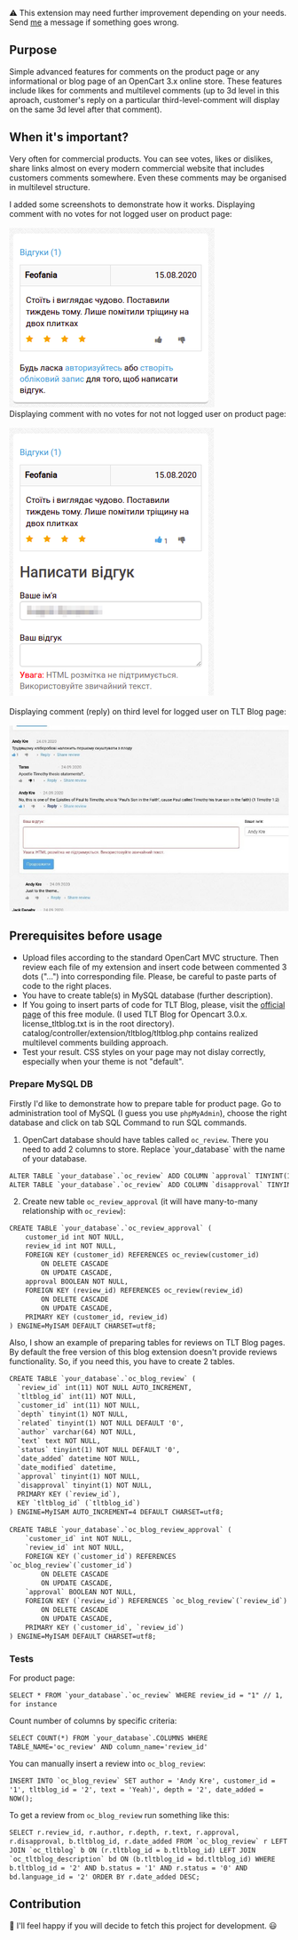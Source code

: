 :warning: This extension may need further improvement depending on your needs. Send [me](mailto:mail2andyk@gmail.com) a message if something goes wrong.

## Purpose
Simple advanced features for comments on the product page or any informational or blog page of an OpenCart 3.x online store. These features include likes for comments and multilevel comments (up to 3d level in this aproach, customer's reply on a particular third-level-comment will display on the same 3d level after that comment).

## When it's important?
Very often for commercial products. You can see votes, likes or dislikes, share links almost on every modern commercial website that includes customers comments somewhere. Even these comments may be organised in multilevel structure.

I added some screenshots to demonstrate how it works.
Displaying comment with no votes for not logged user on product page:<br/><br/>
<img src="https://github.com/AndrewKreshchenko/Comments-and-votes-OpenCart-3/blob/master/docs/comment-product-not-logged.png"><br/>
Displaying comment with no votes for not not logged user on product page:<br/><br/>
<img src="https://github.com/AndrewKreshchenko/Comments-and-votes-OpenCart-3/blob/master/docs/comment-product-logged-msg.png"><br/>
<br/>
Displaying comment (reply) on third level for logged user on TLT Blog page:<br/><br/>
![Displaying comment on the third level for logged user on TLT Blog page](https://github.com/AndrewKreshchenko/Comments-and-votes-OpenCart-3/blob/master/docs/3d-hierarchy-comment-blog-page-logged.jpg.jpg)

## Prerequisites before usage
* Upload files according to the standard OpenCart MVC structure. Then review each file of my extension and insert code between commented 3 dots ("...") into corresponding file. Please, be careful to paste parts of code to the right places.
* You have to create table(s) in MySQL database (further description).
* If You going to insert parts of code for TLT Blog, please, visit the [official page](https://www.opencart.com/index.php?route=marketplace/extension/info&extension_id=24602) of this free module. (I used TLT Blog for Opencart 3.0.x. license_tltblog.txt is in the root directory). catalog/controller/extension/tltblog/tltblog.php contains realized multilevel comments building approach.
* Test your result. CSS styles on your page may not dislay correctly, especially when your theme is not "default".

### Prepare MySQL DB
Firstly I'd like to demonstrate how to prepare table for product page. Go to administration tool of MySQL (I guess you use `phpMyAdmin`), choose the right database and click on tab SQL Command to run SQL commands.
1) OpenCart database should have tables called `oc_review`. There you need to add 2 columns to store. Replace \`your_database\` with the name of your database.

```
ALTER TABLE `your_database`.`oc_review` ADD COLUMN `approval` TINYINT(1) NOT NULL
ALTER TABLE `your_database`.`oc_review` ADD COLUMN `disapproval` TINYINT(1) NOT NULL
```
2) Create new table `oc_review_approval` (it will have many-to-many relationship with `oc_review`):
```
CREATE TABLE `your_database`.`oc_review_approval` (
    customer_id int NOT NULL,
    review_id int NOT NULL,
    FOREIGN KEY (customer_id) REFERENCES oc_review(customer_id)
        ON DELETE CASCADE
        ON UPDATE CASCADE,
    approval BOOLEAN NOT NULL,
    FOREIGN KEY (review_id) REFERENCES oc_review(review_id)
        ON DELETE CASCADE
        ON UPDATE CASCADE,
    PRIMARY KEY (customer_id, review_id)
) ENGINE=MyISAM DEFAULT CHARSET=utf8;
```

Also, I show an example of preparing tables for reviews on TLT Blog pages. By default the free version of this blog extension doesn't provide reviews functionality. So, if you need this, you have to create 2 tables.

```
CREATE TABLE `your_database`.`oc_blog_review` (
  `review_id` int(11) NOT NULL AUTO_INCREMENT,
  `tltblog_id` int(11) NOT NULL,
  `customer_id` int(11) NOT NULL,
  `depth` tinyint(1) NOT NULL,
  `related` tinyint(1) NOT NULL DEFAULT '0',
  `author` varchar(64) NOT NULL,
  `text` text NOT NULL,
  `status` tinyint(1) NOT NULL DEFAULT '0',
  `date_added` datetime NOT NULL,
  `date_modified` datetime,
  `approval` tinyint(1) NOT NULL,
  `disapproval` tinyint(1) NOT NULL,
  PRIMARY KEY (`review_id`),
  KEY `tltblog_id` (`tltblog_id`)
) ENGINE=MyISAM AUTO_INCREMENT=4 DEFAULT CHARSET=utf8;

CREATE TABLE `your_database`.`oc_blog_review_approval` (
    `customer_id` int NOT NULL,
    `review_id` int NOT NULL,
    FOREIGN KEY (`customer_id`) REFERENCES `oc_blog_review`(`customer_id`)
        ON DELETE CASCADE
        ON UPDATE CASCADE,
    `approval` BOOLEAN NOT NULL,
    FOREIGN KEY (`review_id`) REFERENCES `oc_blog_review`(`review_id`)
        ON DELETE CASCADE
        ON UPDATE CASCADE,
    PRIMARY KEY (`customer_id`, `review_id`)
) ENGINE=MyISAM DEFAULT CHARSET=utf8;
```

### Tests
For product page:
```
SELECT * FROM `your_database`.`oc_review` WHERE review_id = "1" // 1, for instance
```
Count number of columns by specific criteria: 
```
SELECT COUNT(*) FROM `your_database`.COLUMNS WHERE TABLE_NAME='oc_review' AND column_name='review_id'
```

You can manually insert a review into `oc_blog_review`:
```
INSERT INTO `oc_blog_review` SET author = 'Andy Kre', customer_id = '1', tltblog_id = '2', text = 'Yeah)', depth = '2', date_added = NOW();
```

To get a review from `oc_blog_review` run something like this:
```
SELECT r.review_id, r.author, r.depth, r.text, r.approval, r.disapproval, b.tltblog_id, r.date_added FROM `oc_blog_review` r LEFT JOIN `oc_tltblog` b ON (r.tltblog_id = b.tltblog_id) LEFT JOIN `oc_tltblog_description` bd ON (b.tltblog_id = bd.tltblog_id) WHERE b.tltblog_id = '2' AND b.status = '1' AND r.status = '0' AND bd.language_id = '2' ORDER BY r.date_added DESC;
```
## Contribution
:open_hands: I'll feel happy if you will decide to fetch this project for development. :smiley:
